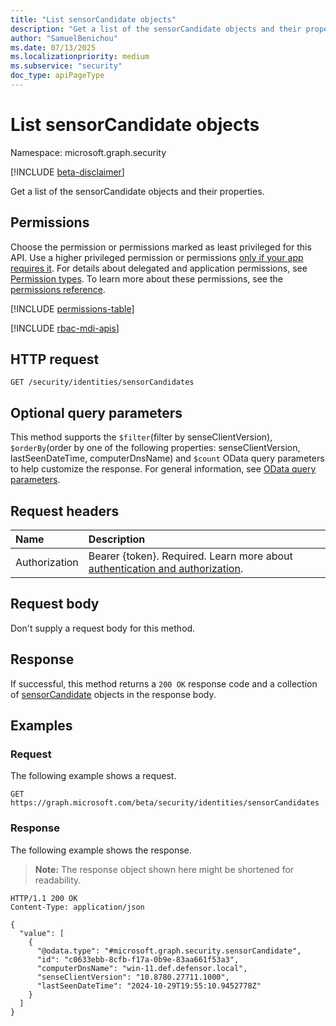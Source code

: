 ```yaml
---
title: "List sensorCandidate objects"
description: "Get a list of the sensorCandidate objects and their properties."
author: "SamuelBenichou"
ms.date: 07/13/2025
ms.localizationpriority: medium
ms.subservice: "security"
doc_type: apiPageType
---
```


# List sensorCandidate objects

Namespace: microsoft.graph.security

[!INCLUDE [beta-disclaimer](../../includes/beta-disclaimer.md)]

Get a list of the sensorCandidate objects and their properties.

## Permissions

Choose the permission or permissions marked as least privileged for this API. Use a higher privileged permission or permissions [only if your app requires it](/graph/permissions-overview#best-practices-for-using-microsoft-graph-permissions). For details about delegated and application permissions, see [Permission types](/graph/permissions-overview#permission-types). To learn more about these permissions, see the [permissions reference](/graph/permissions-reference).

<!-- {
  "blockType": "permissions",
  "name": "security-identitycontainer-list-sensorcandidates-permissions"
}
-->
[!INCLUDE [permissions-table](../includes/permissions/security-identitycontainer-list-sensorcandidates-permissions.md)]

[!INCLUDE [rbac-mdi-apis](../includes/rbac-for-apis/rbac-mdi-apis.md)]

## HTTP request

<!-- {
  "blockType": "ignored"
}
-->
``` http
GET /security/identities/sensorCandidates
```

## Optional query parameters

This method supports the `$filter`(filter by senseClientVersion), `$orderBy`(order by one of the following properties: senseClientVersion, lastSeenDateTime, computerDnsName) and `$count` OData query parameters to help customize the response. For general information, see [OData query parameters](/graph/query-parameters).

## Request headers

|Name|Description|
|:---|:---|
|Authorization|Bearer {token}. Required. Learn more about [authentication and authorization](/graph/auth/auth-concepts).|

## Request body

Don't supply a request body for this method.

## Response

If successful, this method returns a `200 OK` response code and a collection of [sensorCandidate](../resources/security-sensorcandidate.md) objects in the response body.

## Examples

### Request 

The following example shows a request.
<!-- {
  "blockType": "request",
  "name": "list_sensorcandidate"
}
-->
``` http
GET https://graph.microsoft.com/beta/security/identities/sensorCandidates
```

### Response

The following example shows the response.
>**Note:** The response object shown here might be shortened for readability.
<!-- {
  "blockType": "response",
  "truncated": true,
  "@odata.type": "microsoft.graph.security.sensorCandidate"
}
-->
``` http
HTTP/1.1 200 OK
Content-Type: application/json

{
  "value": [
    {
      "@odata.type": "#microsoft.graph.security.sensorCandidate",
      "id": "c0633ebb-8cfb-f17a-0b9e-83aa661f53a3",
      "computerDnsName": "win-11.def.defensor.local",
      "senseClientVersion": "10.8780.27711.1000",
      "lastSeenDateTime": "2024-10-29T19:55:10.9452778Z"
    }
  ]
}
```

